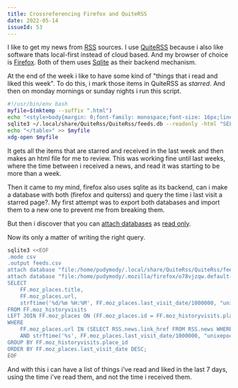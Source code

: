 ```yaml
---
title: Crossreferencing Firefox and QuiteRSS
date: 2022-05-14
issueId: 53
---
```


I like to get my news from [RSS](https://chriscoyier.net/2022/04/29/rss-3/) sources. I use [QuiteRSS](https://quiterss.org/) because i also like software thats local-first instead of cloud based. And my browser of choice is [Firefox](https://www.mozilla.org/en-US/firefox/new/). Both of them uses [Sqlite](https://sqlite.org/index.html) as their backend mechanism.

At the end of the week i like to have some kind of "things that i read and liked this week". To do this, i mark those items in QuiteRSS as *starred*. And then on monday mornings or sunday nights i run this script.

```sh
#!/usr/bin/env bash
myfile=$(mktemp --suffix ".html")
echo "<style>body{margin: 0;font-family: monospace;font-size: 16px;line-height: 1.6;}table{border-collapse:collapse}tr,td{border:1px solid #999}td{padding:0.25rem 0.5rem}tr:nth-child(2n){background:#f5f5f5}</style><table>" >> $myfile
sqlite3 ~/.local/share/QuiteRss/QuiteRss/feeds.db --readonly -html "SELECT feeds.text AS author, news.title, news.link_href FROM news LEFT JOIN feeds ON ( feeds.id = news.feedId ) WHERE news.starred = 1 AND strftime('%W', 'now', 'localtime', 'weekday 0', '-6 days') = strftime('%W', received, 'localtime', 'weekday 0', '-6 days') AND strftime('%Y', 'now', 'localtime', 'weekday 0', '-6 days') = strftime('%Y', received, 'localtime', 'weekday 0', '-6 days') ORDER BY received DESC" >> $myfile
echo "</table>" >> $myfile
xdg-open $myfile
```

It gets all the items that are starred and received in the last week and then makes an html file for me to review. This was working fine until last weeks, where the time between i received a news, and read it was starting to be more than a week.

Then it came to my mind, firefox also uses sqlite as its backend, can i make a database with both (firefox and quiterss) and query the time i last visit a starred page?. My first attempt was to export both databases and import them to a new one to prevent me from breaking them.

But then i discover that you can [attach databases](https://sqlite.org/lang_attach.html) as [read only](https://sqlite.org/c3ref/open.html#coreuriqueryparameters).

Now its only a matter of writing the right query.
```sh
sqlite3 <<EOF
.mode csv
.output feeds.csv
attach database "file:/home/pudymody/.local/share/QuiteRss/QuiteRss/feeds.db?mode=ro" as RSS;
attach database "file:/home/pudymody/.mozilla/firefox/o78vjzqw.default-release/places.sqlite?mode=ro" as FF;
SELECT
	FF.moz_places.title,
	FF.moz_places.url,
	strftime('%d/%m %H:%M', FF.moz_places.last_visit_date/1000000, "unixepoch", 'localtime') as visit_date
FROM FF.moz_historyvisits
LEFT JOIN FF.moz_places ON (FF.moz_places.id = FF.moz_historyvisits.place_id)
WHERE
	FF.moz_places.url IN (SELECT RSS.news.link_href FROM RSS.news WHERE RSS.news.starred = 1 ORDER BY RSS.news.received DESC)
	AND strftime('%s', FF.moz_places.last_visit_date/1000000, "unixepoch", 'localtime') >= strftime('%s', 'now', 'localtime', '-7 days')
GROUP BY FF.moz_historyvisits.place_id
ORDER BY FF.moz_places.last_visit_date DESC;
EOF
```

And with this i can have a list of things i've read and liked in the last 7 days, using the time i've read them, and not the time i received them.
